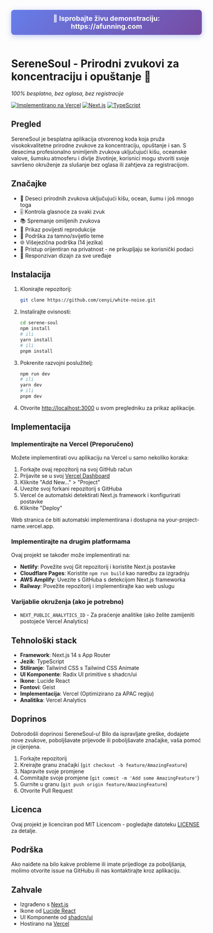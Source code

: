 <div align="center">
  <a href="https://afunning.com" style="display: inline-block; padding: 12px 24px; background: linear-gradient(135deg, #667eea 0%, #764ba2 100%); color: white; text-decoration: none; border-radius: 8px; font-size: 18px; font-weight: bold; margin-bottom: 20px; box-shadow: 0 4px 15px rgba(102, 126, 234, 0.4);">
    🚀 Isprobajte živu demonstraciju: https://afunning.com
  </a>
</div>

# SereneSoul - Prirodni zvukovi za koncentraciju i opuštanje 🌿

*100% besplatno, bez oglasa, bez registracije*

[![Implementirano na Vercel](https://img.shields.io/badge/Implementirano%20na-Vercel-crno?style=for-the-badge&logo=vercel)](https://afunning.com)
[![Next.js](https://img.shields.io/badge/Next.js-14-crno?style=for-the-badge&logo=next.js)](https://nextjs.org/)
[![TypeScript](https://img.shields.io/badge/TypeScript-5-crno?style=for-the-badge&logo=typescript)](https://www.typescriptlang.org/)

## Pregled

SereneSoul je besplatna aplikacija otvorenog koda koja pruža visokokvalitetne prirodne zvukove za koncentraciju, opuštanje i san. S desecima profesionalno snimljenih zvukova uključujući kišu, oceanske valove, šumsku atmosferu i divlje životinje, korisnici mogu stvoriti svoje savršeno okruženje za slušanje bez oglasa ili zahtjeva za registracijom.

## Značajke
- 🎵 Deseci prirodnih zvukova uključujući kišu, ocean, šumu i još mnogo toga
- 🎚️ Kontrola glasnoće za svaki zvuk
- 📚 Spremanje omiljenih zvukova
- 📜 Prikaz povijesti reprodukcije
- 🎨 Podrška za tamno/svijetlo teme
- 🌐 Višejezična podrška (14 jezika)
- 🔐 Pristup orijentiran na privatnost - ne prikupljaju se korisnički podaci
- 📱 Responzivan dizajn za sve uređaje

## Instalacija

1. Klonirajte repozitorij:
   ```bash
   git clone https://github.com/cenyi/white-noise.git
   ```

2. Instalirajte ovisnosti:
   ```bash
   cd serene-soul
   npm install
   # ili
   yarn install
   # ili
   pnpm install
   ```

3. Pokrenite razvojni poslužitelj:
   ```bash
   npm run dev
   # ili
   yarn dev
   # ili
   pnpm dev
   ```

4. Otvorite [http://localhost:3000](http://localhost:3000) u svom pregledniku za prikaz aplikacije.

## Implementacija

### Implementirajte na Vercel (Preporučeno)

Možete implementirati ovu aplikaciju na Vercel u samo nekoliko koraka:

1. Forkajte ovaj repozitorij na svoj GitHub račun
2. Prijavite se u svoj [Vercel Dashboard](https://vercel.com/)
3. Kliknite "Add New..." > "Project"
4. Uvezite svoj forkani repozitorij s GitHuba
5. Vercel će automatski detektirati Next.js framework i konfigurirati postavke
6. Kliknite "Deploy"

Web stranica će biti automatski implementirana i dostupna na your-project-name.vercel.app.

### Implementirajte na drugim platformama

Ovaj projekt se također može implementirati na:
- **Netlify**: Povežite svoj Git repozitorij i koristite Next.js postavke
- **Cloudflare Pages**: Koristite `npm run build` kao naredbu za izgradnju
- **AWS Amplify**: Uvezite s GitHuba s detekcijom Next.js frameworka
- **Railway**: Povežite repozitorij i implementirajte kao web uslugu

### Varijablie okruženja (ako je potrebno)
- `NEXT_PUBLIC_ANALYTICS_ID` - Za praćenje analitike (ako želite zamijeniti postojeće Vercel Analytics)

## Tehnološki stack
- **Framework**: Next.js 14 s App Router
- **Jezik**: TypeScript
- **Stiliranje**: Tailwind CSS s Tailwind CSS Animate
- **UI Komponente**: Radix UI primitive s shadcn/ui
- **Ikone**: Lucide React
- **Fontovi**: Geist
- **Implementacija**: Vercel (Optimizirano za APAC regiju)
- **Analitika**: Vercel Analytics

## Doprinos

Dobrodošli doprinosi SereneSoul-u! Bilo da ispravljate greške, dodajete nove zvukove, poboljšavate prijevode ili poboljšavate značajke, vaša pomoć je cijenjena.

1. Forkajte repozitorij
2. Kreirajte granu značajki (`git checkout -b feature/AmazingFeature`)
3. Napravite svoje promjene
4. Commitajte svoje promjene (`git commit -m 'Add some AmazingFeature'`)
5. Gurnite u granu (`git push origin feature/AmazingFeature`)
6. Otvorite Pull Request

## Licenca

Ovaj projekt je licenciran pod MIT Licencom - pogledajte datoteku [LICENSE](../LICENSE) za detalje.

## Podrška

Ako naiđete na bilo kakve probleme ili imate prijedloge za poboljšanja, molimo otvorite issue na GitHubu ili nas kontaktirajte kroz aplikaciju.

## Zahvale

- Izgrađeno s [Next.js](https://nextjs.org/)
- Ikone od [Lucide React](https://lucide.dev/)
- UI Komponente od [shadcn/ui](https://ui.shadcn.com/)
- Hostirano na [Vercel](https://vercel.com/)